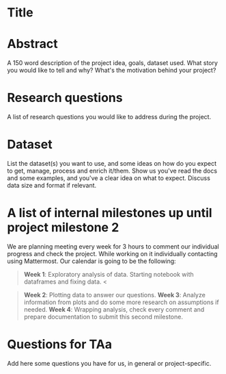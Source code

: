 # Title

# Abstract
A 150 word description of the project idea, goals, dataset used. What story you would like to tell and why? What's the motivation behind your project?

# Research questions
A list of research questions you would like to address during the project. 

# Dataset
List the dataset(s) you want to use, and some ideas on how do you expect to get, manage, process and enrich it/them. Show us you've read the docs and some examples, and you've a clear idea on what to expect. Discuss data size and format if relevant.

# A list of internal milestones up until project milestone 2
We are planning meeting every week for 3 hours to comment our individual progress and check the project. While working on it individually contacting using Mattermost.
Our calendar is going to be the following:
  > **Week 1**: Exploratory analysis of data. Starting notebook with dataframes and fixing data. <
  
  > **Week 2**: Plotting data to answer our questions.
  > **Week 3**: Analyze information from plots and do some more research on assumptions if needed.
  > **Week 4**: Wrapping analysis, check every comment and prepare documentation to submit this second milestone.

# Questions for TAa
Add here some questions you have for us, in general or project-specific.
